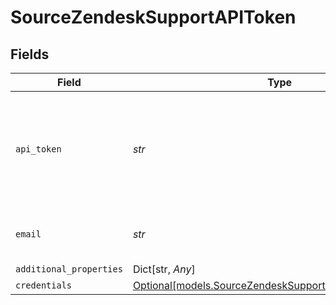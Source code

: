 # SourceZendeskSupportAPIToken


## Fields

| Field                                                                                                                                                                                                   | Type                                                                                                                                                                                                    | Required                                                                                                                                                                                                | Description                                                                                                                                                                                             |
| ------------------------------------------------------------------------------------------------------------------------------------------------------------------------------------------------------- | ------------------------------------------------------------------------------------------------------------------------------------------------------------------------------------------------------- | ------------------------------------------------------------------------------------------------------------------------------------------------------------------------------------------------------- | ------------------------------------------------------------------------------------------------------------------------------------------------------------------------------------------------------- |
| `api_token`                                                                                                                                                                                             | *str*                                                                                                                                                                                                   | :heavy_check_mark:                                                                                                                                                                                      | The value of the API token generated. See our <a href="https://docs.airbyte.com/integrations/sources/zendesk-support#setup-guide">full documentation</a> for more information on generating this token. |
| `email`                                                                                                                                                                                                 | *str*                                                                                                                                                                                                   | :heavy_check_mark:                                                                                                                                                                                      | The user email for your Zendesk account.                                                                                                                                                                |
| `additional_properties`                                                                                                                                                                                 | Dict[str, *Any*]                                                                                                                                                                                        | :heavy_minus_sign:                                                                                                                                                                                      | N/A                                                                                                                                                                                                     |
| `credentials`                                                                                                                                                                                           | [Optional[models.SourceZendeskSupportSchemasCredentials]](../models/sourcezendesksupportschemascredentials.md)                                                                                          | :heavy_minus_sign:                                                                                                                                                                                      | N/A                                                                                                                                                                                                     |